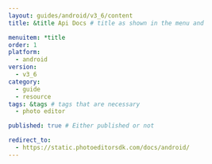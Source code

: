 ```yaml
---
layout: guides/android/v3_6/content
title: &title Api Docs # title as shown in the menu and 

menuitem: *title
order: 1
platform:
  - android
version:
  - v3_6
category: 
  - guide
  - resource
tags: &tags # tags that are necessary
  - photo editor 

published: true # Either published or not 

redirect_to: 
  - https://static.photoeditorsdk.com/docs/android/
---
```

